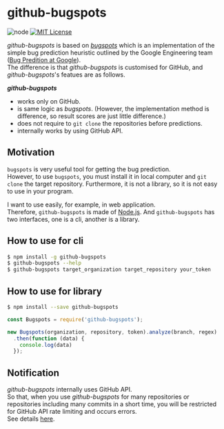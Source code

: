 # github-bugspots

![node](https://img.shields.io/node/v/github-bugspots.svg)
[![MIT License](http://img.shields.io/badge/license-MIT-blue.svg?style=flat)](LICENSE)

*github-bugspots* is based on *[bugspots](https://github.com/igrigorik/bugspots)* which is an implementation of the simple bug prediction heuristic outlined by the Google Engineering team ([Bug Predition at Google](http://google-engtools.blogspot.com/2011/12/bug-prediction-at-google.html)).  
The difference is that *github-bugspots* is customised for GitHub, and *github-bugspots*'s featues are as follows. 

***github-bugspots***
* works only on GitHub.
* is same logic as *bugspots*. (However, the implementation method is difference, so result scores are just little difference.)
* does not require to `git clone` the repositories before predictions.
* internally works by using GitHub API.
 
## Motivation
`bugspots` is very useful tool for getting the bug prediction.  
However, to use `bugspots`, you must install it in local computer and `git clone` the target repository.
Furthermore, it is not a library, so it is not easy to use in your program. 

I want to use easily, for example, in web application.  
Therefore, `github-bugspots` is made of [Node.js](https://nodejs.org/). And `github-bugspots` has two interfaces, one is a cli, another is a library.    

## How to use for cli
```bash
$ npm install -g github-bugspots
$ github-bugspots --help
$ github-bugspots target_organization target_repository your_token
```

## How to use for library
```bash
$ npm install --save github-bugspots
```

```javascript
const Bugspots = require('github-bugspots');

new Bugspots(organization, repository, token).analyze(branch, regex)
  .then(function (data) {
    console.log(data)
  });
```
## Notification

*github-bugspots* internally uses GitHub API.  
So that, when you use *github-bugspots* for many repositories or repositories including many commits in a short time, you will be restricted for GitHub API rate limiting and occurs errors.  
See details [here](https://developer.github.com/v3/#rate-limiting).
